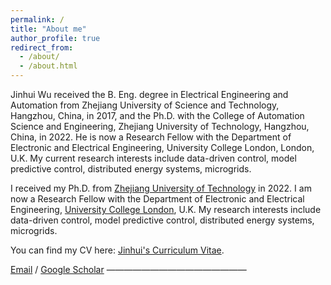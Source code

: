 ```yaml
---
permalink: /
title: "About me"
author_profile: true
redirect_from: 
  - /about/
  - /about.html
---
```


Jinhui Wu received the B. Eng. degree in Electrical Engineering and Automation from Zhejiang University of Science and Technology, Hangzhou, China, in 2017, and the Ph.D. with the College of Automation Science and Engineering, Zhejiang University of Technology, Hangzhou, China, in 2022. He is now a Research Fellow with the Department of Electronic and Electrical Engineering, University College London, London, U.K. My current research interests include data-driven control, model predictive control, distributed energy systems, microgrids.

I received my Ph.D. from [Zhejiang University of Technology](https://www.zjut.edu.cn) in 2022. I am now a Research Fellow with the Department of Electronic and Electrical Engineering, [University College London]([https://cs.pku.edu.cn/](https://www.ucl.ac.uk)), U.K. My research interests include data-driven control, model predictive control, distributed energy systems, microgrids.

You can find my CV here: [Jinhui's Curriculum Vitae](../assets/Curriculum_Vitae.pdf).

[Email](mailto:jinh.wu@outlook.com)  / [Google Scholar](https://scholar.google.com/citations?user=Wq6EmPcAAAAJ&hl=en)
————————————————

